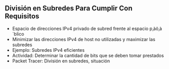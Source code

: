 ## División en Subredes Para Cumplir Con Requisitos
- Espacio de direcciones IPv4 privado de subred frente al espacio p‚àö‚à´blico
- Minimizar las direcciones IPv4 de host no utilizadas y maximizar las subredes
- Ejemplo: Subredes IPv4 eficientes
- Actividad: Determinar la cantidad de bits que se deben tomar prestados
- Packet Tracer: División en subredes, situación